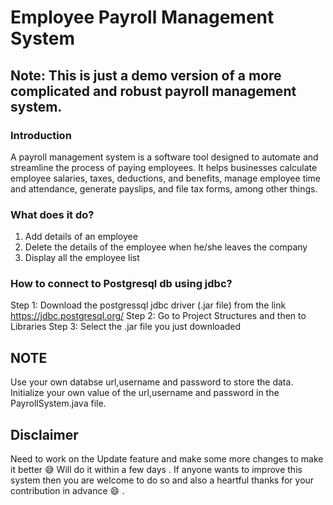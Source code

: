 # Employee Payroll Management System
## Note: This is just a demo version of a more complicated and robust payroll management system.
### Introduction
A payroll management system is a software tool designed to automate and streamline the process of paying employees. It helps businesses calculate employee salaries, taxes, deductions, and benefits, manage employee time and attendance, generate payslips, and file tax forms, among other things.

### What does it do?
1. Add details of an employee
2. Delete the details of the employee when he/she leaves the company
3. Display all the employee list

### How to connect to Postgresql db using jdbc?
Step 1: Download the postgressql jdbc driver (.jar file) from the link https://jdbc.postgresql.org/
Step 2: Go to Project Structures and then to Libraries
Step 3: Select the .jar file you just downloaded

## NOTE
Use your own databse url,username and password to store the data. Initialize your own value of the url,username and password in the PayrollSystem.java file.

## Disclaimer
Need to work on the Update feature and make some more changes to make it better :sweat_smile: Will do it within a few days . If anyone wants to improve this system then you are welcome to do so and also a heartful thanks for your contribution in advance :smile: .
